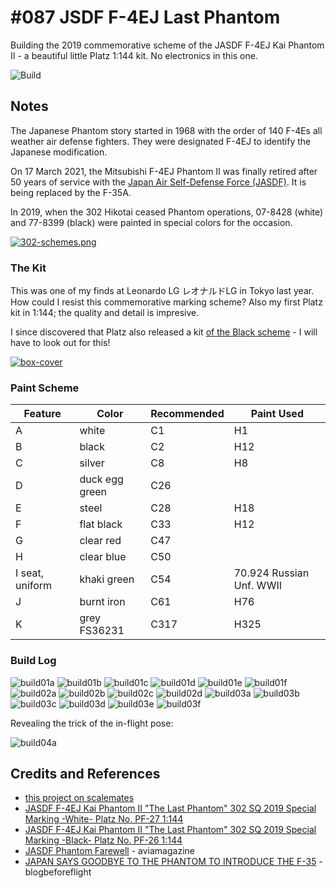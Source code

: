 # #087 JSDF F-4EJ Last Phantom

Building the 2019 commemorative scheme of the JASDF F-4EJ Kai Phantom II - a beautiful little Platz 1:144 kit.
No electronics in this one.

![Build](./assets/F-4EJ_build.jpg?raw=true)

## Notes

The Japanese Phantom story started in 1968 with the order of 140 F-4Es all weather air defense fighters.
They were designated F-4EJ to identify the Japanese modification.

On 17 March 2021, the Mitsubishi F-4EJ Phantom II was finally retired after 50 years of service with the
[Japan Air Self-Defense Force (JASDF)](https://en.wikipedia.org/wiki/Japan_Air_Self-Defense_Force).
It is being replaced by the F-35A.

In 2019, when the 302 Hikotai ceased Phantom operations,
07-8428 (white) and 77-8399 (black) were painted in special colors for the occasion.

[![302-schemes.png](./assets/302-schemes.png?raw=true)](https://www.blogbeforeflight.net/2018/12/japan-says-goodbye-phantom-move-f-35.html)

### The Kit

This was one of my finds at Leonardo LG レオナルドLG in Tokyo last year.
How could I resist this commemorative marking scheme? Also my first Platz kit in 1:144; the quality and detail is impresive.

I since discovered that Platz also released a kit [of the Black scheme](https://www.scalemates.com/kits/platz-pf-26-jasdf-f-4ej-kai-phantom-ii-last-phantom--1276764) - I will have to look out for this!

[![box-cover](./assets/box-cover.jpg?raw=true)](https://www.scalemates.com/kits/platz-pf-27-jasdf-f-4ej-kai-phantom-ii-last-phantom--1276791)

### Paint Scheme

| Feature               | Color                | Recommended | Paint Used |
|-----------------------|----------------------|-------------|------------|
| A                     | white                | C1          | H1         |
| B                     | black                | C2          | H12        |
| C                     | silver               | C8          | H8         |
| D                     | duck egg green       | C26         |            |
| E                     | steel                | C28         | H18        |
| F                     | flat black           | C33         | H12        |
| G                     | clear red            | C47         |            |
| H                     | clear blue           | C50         |            |
| I seat, uniform       | khaki green          | C54         | 70.924 Russian Unf. WWII           |
| J                     | burnt iron           | C61         | H76        |
| K                     | grey FS36231         | C317        | H325       |

### Build Log

![build01a](./assets/build01a.jpg?raw=true)
![build01b](./assets/build01b.jpg?raw=true)
![build01c](./assets/build01c.jpg?raw=true)
![build01d](./assets/build01d.jpg?raw=true)
![build01e](./assets/build01e.jpg?raw=true)
![build01f](./assets/build01f.jpg?raw=true)
![build02a](./assets/build02a.jpg?raw=true)
![build02b](./assets/build02b.jpg?raw=true)
![build02c](./assets/build02c.jpg?raw=true)
![build02d](./assets/build02d.jpg?raw=true)
![build03a](./assets/build03a.jpg?raw=true)
![build03b](./assets/build03b.jpg?raw=true)
![build03c](./assets/build03c.jpg?raw=true)
![build03d](./assets/build03d.jpg?raw=true)
![build03e](./assets/build03e.jpg?raw=true)
![build03f](./assets/build03f.jpg?raw=true)

Revealing the trick of the in-flight pose:

![build04a](./assets/build04a.jpg?raw=true)

## Credits and References

* [this project on scalemates](https://www.scalemates.com/profiles/mate.php?id=74137&p=projects&project=145730)
* [JASDF F-4EJ Kai Phantom II "The Last Phantom" 302 SQ 2019 Special Marking -White- Platz No. PF-27 1:144](https://www.scalemates.com/kits/platz-pf-27-jasdf-f-4ej-kai-phantom-ii-last-phantom--1276791)
* [JASDF F-4EJ Kai Phantom II "The Last Phantom" 302 SQ 2019 Special Marking -Black- Platz No. PF-26 1:144](https://www.scalemates.com/kits/platz-pf-26-jasdf-f-4ej-kai-phantom-ii-last-phantom--1276764)
* [JASDF Phantom Farewell](https://www.aviamagazine.com/reports/specials/jasdf-phantom-farewell/index.aspx) - aviamagazine
* [JAPAN SAYS GOODBYE TO THE PHANTOM TO INTRODUCE THE F-35](https://www.blogbeforeflight.net/2018/12/japan-says-goodbye-phantom-move-f-35.html) - blogbeforeflight
